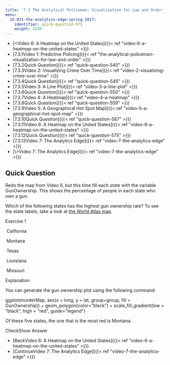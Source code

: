 ```yaml
---
title: '7.3 The Analytical Policeman: Visualization for Law and Order'
menu:
  15-071-the-analytics-edge-spring-2017:
    identifier: quick-question-575
    weight: 2530
---
```

*   [<Video 6: A Heatmap on the United States]({{< ref "video-6-a-heatmap-on-the-united-states" >}})
*   [7.3.1Video 1: Predictive Policing]({{< ref "the-analytical-policeman-visualization-for-law-and-order" >}})
*   [7.3.2Quick Question]({{< ref "quick-question-540" >}})
*   [7.3.3Video 2: Visualizing Crime Over Time]({{< ref "video-2-visualizing-crime-over-time" >}})
*   [7.3.4Quick Question]({{< ref "quick-question-545" >}})
*   [7.3.5Video 3: A Line Plot]({{< ref "video-3-a-line-plot" >}})
*   [7.3.6Quick Question]({{< ref "quick-question-550" >}})
*   [7.3.7Video 4: A Heatmap]({{< ref "video-4-a-heatmap" >}})
*   [7.3.8Quick Question]({{< ref "quick-question-559" >}})
*   [7.3.9Video 5: A Geographical Hot Spot Map]({{< ref "video-5-a-geographical-hot-spot-map" >}})
*   [7.3.10Quick Question]({{< ref "quick-question-567" >}})
*   [7.3.11Video 6: A Heatmap on the United States]({{< ref "video-6-a-heatmap-on-the-united-states" >}})
*   [7.3.12Quick Question]({{< ref "quick-question-575" >}})
*   [7.3.13Video 7: The Analytics Edge]({{< ref "video-7-the-analytics-edge" >}})
*   [\\>Video 7: The Analytics Edge]({{< ref "video-7-the-analytics-edge" >}})

Quick Question
--------------

Redo the map from Video 6, but this time fill each state with the variable GunOwnership. This shows the percentage of people in each state who own a gun.

Which of the following states has the highest gun ownership rate? To see the state labels, take a look at [the World Atlas map](http://www.worldatlas.com/webimage/testmaps/usanames.htm).

Exercise 1

&nbsp;California&nbsp;

&nbsp;Montana&nbsp;

&nbsp;Texas&nbsp;

&nbsp;Louisiana&nbsp;

&nbsp;Missouri&nbsp;

Explanation

You can generate the gun ownership plot using the following command:

ggplot(murderMap, aes(x = long, y = lat, group=group, fill = GunOwnership)) + geom\_polygon(color="black") + scale\_fill\_gradient(low = "black", high = "red", guide="legend")

Of these five states, the one that is the most red is Montana.

CheckShow Answer

*   [BackVideo 6: A Heatmap on the United States]({{< ref "video-6-a-heatmap-on-the-united-states" >}})
*   [ContinueVideo 7: The Analytics Edge]({{< ref "video-7-the-analytics-edge" >}})